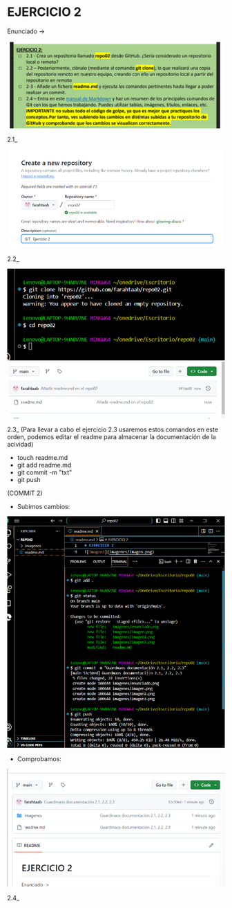 # EJERCICIO 2

Enunciado ->

![ENUNCIADO](imagenes/enunciado.png)

2.1_ 

![Imagen1](imagenes/imagen.png)

2.2_

![Imagen2](imagenes/imagen2.png)
![Imagen3](imagenes/imagen3.png)

2.3_ (Para llevar a cabo el ejercicio 2.3 usaremos estos comandos en este orden, podemos editar el readme para almacenar la documentación de la acividad)

* touch readme.md
* git add readme.md
* git commit -m "txt"
* git push

(COMMIT 2)

- Subimos cambios:

![Imagen4](imagenes/imagen4.png)

- Comprobamos:

![imagen5](imagenes/imagen5.png)


2.4_ 